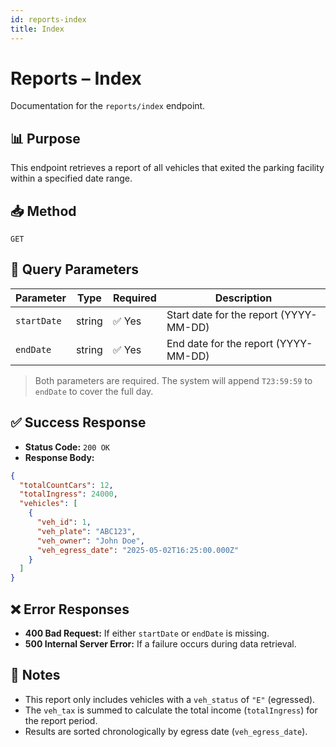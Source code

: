 ```yaml
---
id: reports-index
title: Index
---
```


# Reports – Index

Documentation for the `reports/index` endpoint.

## 📊 Purpose

This endpoint retrieves a report of all vehicles that exited the parking facility within a specified date range.

## 📥 Method

`GET`

## 📌 Query Parameters

| Parameter   | Type   | Required | Description                            |
| ----------- | ------ | -------- | -------------------------------------- |
| `startDate` | string | ✅ Yes   | Start date for the report (YYYY-MM-DD) |
| `endDate`   | string | ✅ Yes   | End date for the report (YYYY-MM-DD)   |

> Both parameters are required. The system will append `T23:59:59` to `endDate` to cover the full day.

## ✅ Success Response

- **Status Code:** `200 OK`
- **Response Body:**

```json
{
  "totalCountCars": 12,
  "totalIngress": 24000,
  "vehicles": [
    {
      "veh_id": 1,
      "veh_plate": "ABC123",
      "veh_owner": "John Doe",
      "veh_egress_date": "2025-05-02T16:25:00.000Z"
    }
  ]
}
```

## ❌ Error Responses

- **400 Bad Request:** If either `startDate` or `endDate` is missing.
- **500 Internal Server Error:** If a failure occurs during data retrieval.

## 🧠 Notes

- This report only includes vehicles with a `veh_status` of `"E"` (egressed).
- The `veh_tax` is summed to calculate the total income (`totalIngress`) for the report period.
- Results are sorted chronologically by egress date (`veh_egress_date`).

